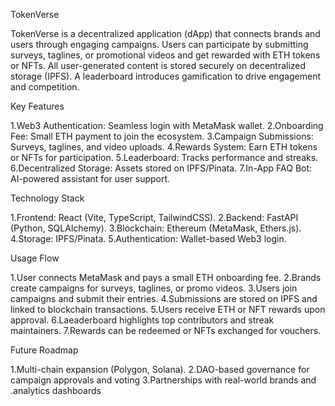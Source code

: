 TokenVerse

TokenVerse is a decentralized application (dApp) that connects brands and users through engaging campaigns. Users can participate by submitting surveys, taglines, or promotional videos and get rewarded with ETH tokens or NFTs. All user-generated content is stored securely on decentralized storage (IPFS). A leaderboard introduces gamification to drive engagement and competition.

Key Features

1.Web3 Authentication: Seamless login with MetaMask wallet.
2.Onboarding Fee: Small ETH payment to join the ecosystem.
3.Campaign Submissions: Surveys, taglines, and video uploads.
4.Rewards System: Earn ETH tokens or NFTs for participation.
5.Leaderboard: Tracks performance and streaks.
6.Decentralized Storage: Assets stored on IPFS/Pinata.
7.In-App FAQ Bot: AI-powered assistant for user support.

Technology Stack

1.Frontend: React (Vite, TypeScript, TailwindCSS).
2.Backend: FastAPI (Python, SQLAlchemy).
3.Blockchain: Ethereum (MetaMask, Ethers.js).
4.Storage: IPFS/Pinata.
5.Authentication: Wallet-based Web3 login.

Usage Flow

1.User connects MetaMask and pays a small ETH onboarding fee.
2.Brands create campaigns for surveys, taglines, or promo videos.
3.Users join campaigns and submit their entries.
4.Submissions are stored on IPFS and linked to blockchain transactions.
5.Users receive ETH or NFT rewards upon approval.
6.Laeaderboard highlights top contributors and streak maintainers.
7.Rewards can be redeemed or NFTs exchanged for vouchers.

Future Roadmap

1.Multi-chain expansion (Polygon, Solana).
2.DAO-based governance for campaign approvals and voting
3.Partnerships with real-world brands and .analytics dashboards
